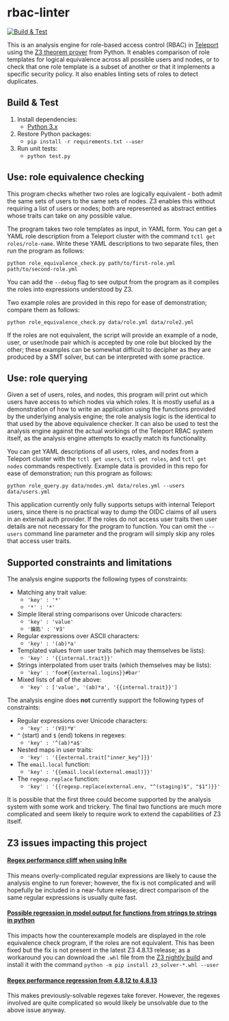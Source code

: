 # rbac-linter
[![Build & Test](https://github.com/gravitational/rbac-linter/actions/workflows/ci.yml/badge.svg)](https://github.com/gravitational/rbac-linter/actions/workflows/ci.yml)

This is an analysis engine for role-based access control (RBAC) in [Teleport](https://goteleport.com/docs/access-controls/guides/role-templates/) using the [Z3 theorem prover](https://github.com/Z3Prover/z3) from Python.
It enables comparison of role templates for logical equivalence across all possible users and nodes, or to check that one role template is a subset of another or that it implements a specific security policy.
It also enables linting sets of roles to detect duplicates.

## Build & Test

1. Install dependencies:
   * [Python 3.x](https://www.python.org/downloads/)
2. Restore Python packages:
   * `pip install -r requirements.txt --user`
3. Run unit tests:
   * `python test.py`

## Use: role equivalence checking

This program checks whether two roles are logically equivalent - both admit the same sets of users to the same sets of nodes.
Z3 enables this without requiring a list of users or nodes; both are represented as abstract entities whose traits can take on any possible value.

The program takes two role templates as input, in YAML form.
You can get a YAML role description from a Teleport cluster with the command `tctl get roles/role-name`.
Write these YAML descriptions to two separate files, then run the program as follows:

```
python role_equivalence_check.py path/to/first-role.yml path/to/second-role.yml
```

You can add the `--debug` flag to see output from the program as it compiles the roles into expressions understood by Z3.

Two example roles are provided in this repo for ease of demonstration; compare them as follows:

```
python role_equivalence_check.py data/role.yml data/role2.yml
```

If the roles are not equivalent, the script will provide an example of a node, user, or user/node pair which is accepted by one role but blocked by the other; these examples can be somewhat difficult to decipher as they are produced by a SMT solver, but can be interpreted with some practice.

## Use: role querying

Given a set of users, roles, and nodes, this program will print out which users have access to which nodes via which roles.
It is mostly useful as a demonstration of how to write an application using the functions provided by the underlying analysis engine; the role analysis logic is the identical to that used by the above equivalence checker.
It can also be used to test the analysis engine against the actual workings of the Teleport RBAC system itself, as the analysis engine attempts to exactly match its functionality.

You can get YAML descriptions of all users, roles, and nodes from a Teleport cluster with the `tctl get users`, `tctl get roles`, and `tctl get nodes` commands respectively.
Example data is provided in this repo for ease of demonstration; run this program as follows:
```
python role_query.py data/nodes.yml data/roles.yml --users data/users.yml
```

This application currently only fully supports setups with internal Teleport users, since there is no practical way to dump the OIDC claims of all users in an external auth provider.
If the roles do not access user traits then user details are not necessary for the program to function.
You can omit the `--users` command line parameter and the program will simply skip any roles that access user traits.

## Supported constraints and limitations

The analysis engine supports the following types of constraints:
 * Matching any trait value:
   * `'key' : '*'`
   * `'*' : '*'`
 * Simple literal string comparisons over Unicode characters:
   * `'key' : 'value'`
   * `'鑰匙' : '∀∃'`
 * Regular expressions over ASCII characters:
   * `'key' : '(ab)*a'`
 * Templated values from user traits (which may themselves be lists):
   * `'key' : '{{internal.trait}}'`
 * Strings interpolated from user traits (which themselves may be lists):
   * `'key' : 'foo#{{external.logins}}#bar'`
 * Mixed lists of all of the above:
   * `'key' : ['value', '(ab)*a', '{{internal.trait}}']`

The analysis engine does **not** currently support the following types of constraints:
 * Regular expressions over Unicode characters:
   * `'key' : '(∀∃)*∀'`
 * `^` (start) and `$` (end) tokens in regexes:
   * `'key' : '^(ab)*a$'`
 * Nested maps in user traits:
   * `'key' : '{{external.trait["inner_key"]}}'`
 * The `email.local` function:
   * `'key' : '{{email.local(external.email)}}'`
 * The `regexp.replace` function:
   * `'key' : '{{regexp.replace(external.env, "^(staging)$", "$1")}}'`

It is possible that the first three could become supported by the analysis system with some work and trickery.
The final two functions are much more complicated and seem likely to require work to extend the capabilities of Z3 itself.

## Z3 issues impacting this project
#### [Regex performance cliff when using InRe](https://github.com/Z3Prover/z3/issues/5648)
This means overly-complicated regular expressions are likely to cause the analysis engine to run forever; however, the fix is not complicated and will hopefully be included in a near-future release; direct comparison of the same regular expressions is usually quite fast.
#### [Possible regression in model output for functions from strings to strings in python](https://github.com/Z3Prover/z3/issues/5674)
This impacts how the counterexample models are displayed in the role equivalence check program, if the roles are not equivalent.
This has been fixed but the fix is not present in the latest Z3 4.8.13 release; as a workaround you can download the `.whl` file from the [Z3 nightly build](https://github.com/Z3Prover/z3/releases/tag/Nightly) and install it with the command `python -m pip install z3_solver-*.whl --user`
#### [Regex performance regression from 4.8.12 to 4.8.13](https://github.com/Z3Prover/z3/issues/5693)
This makes previously-solvable regexes take forever.
However, the regexes involved are quite complicated so would likely be unsolvable due to the above issue anyway.
